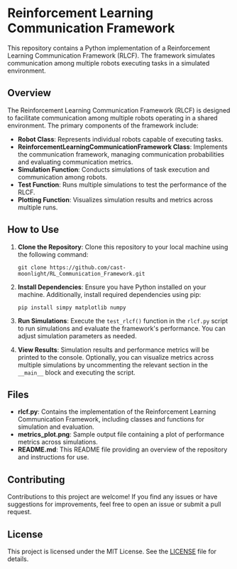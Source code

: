 # Reinforcement Learning Communication Framework

This repository contains a Python implementation of a Reinforcement Learning Communication Framework (RLCF). The framework simulates communication among multiple robots executing tasks in a simulated environment.

## Overview

The Reinforcement Learning Communication Framework (RLCF) is designed to facilitate communication among multiple robots operating in a shared environment. The primary components of the framework include:

- **Robot Class**: Represents individual robots capable of executing tasks.
- **ReinforcementLearningCommunicationFramework Class**: Implements the communication framework, managing communication probabilities and evaluating communication metrics.
- **Simulation Function**: Conducts simulations of task execution and communication among robots.
- **Test Function**: Runs multiple simulations to test the performance of the RLCF.
- **Plotting Function**: Visualizes simulation results and metrics across multiple runs.

## How to Use

1. **Clone the Repository**: Clone this repository to your local machine using the following command:

    ```
    git clone https://github.com/cast-moonlight/RL_Communication_Framework.git
    ```

2. **Install Dependencies**: Ensure you have Python installed on your machine. Additionally, install required dependencies using pip:

    ```
    pip install simpy matplotlib numpy
    ```

3. **Run Simulations**: Execute the `test_rlcf()` function in the `rlcf.py` script to run simulations and evaluate the framework's performance. You can adjust simulation parameters as needed.

4. **View Results**: Simulation results and performance metrics will be printed to the console. Optionally, you can visualize metrics across multiple simulations by uncommenting the relevant section in the `__main__` block and executing the script.

## Files

- **rlcf.py**: Contains the implementation of the Reinforcement Learning Communication Framework, including classes and functions for simulation and evaluation.
- **metrics_plot.png**: Sample output file containing a plot of performance metrics across simulations.
- **README.md**: This README file providing an overview of the repository and instructions for use.

## Contributing

Contributions to this project are welcome! If you find any issues or have suggestions for improvements, feel free to open an issue or submit a pull request.

## License

This project is licensed under the MIT License. See the [LICENSE](LICENSE) file for details.

